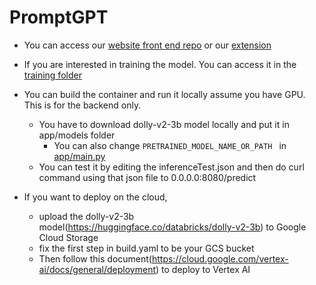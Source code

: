 # PromptGPT
- You can access our [website front end repo](https://github.com/arihanv/PromptGPT) or our [extension](https://github.com/arihanv/PromptGPT-Ext)

- If you are interested in training the model. You can access it in the [training folder](https://github.com/DanNguyenN/PromptGPT/tree/main/training)


- You can build the container and run it locally assume you have GPU. This is for the backend only. 
    - You have to download dolly-v2-3b model locally and put it in app/models folder
        - You can also change ```PRETRAINED_MODEL_NAME_OR_PATH ``` in [app/main.py](https://github.com/DanNguyenN/PromptGPT/blob/main/app/main.py)
    - You can test it by editing the inferenceTest.json and then do curl command using that json file to 0.0.0.0:8080/predict
- If you want to deploy on the cloud, 
    - upload the dolly-v2-3b model(https://huggingface.co/databricks/dolly-v2-3b) to Google Cloud Storage
    - fix the first step in build.yaml to be your GCS bucket
    - Then follow this document(https://cloud.google.com/vertex-ai/docs/general/deployment) to deploy to Vertex AI 
